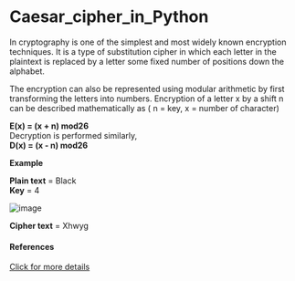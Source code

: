 # Caesar_cipher_in_Python

In cryptography is one of the simplest and most widely known encryption techniques. 
It is a type of substitution cipher in which each letter in the plaintext is replaced by a letter some fixed number of positions down the alphabet.

The encryption can also be represented using modular arithmetic by first transforming the letters into numbers.
Encryption of a letter x by a shift n can be described mathematically as ( n = key, x = number of character)

**E(x) = (x + n) mod26** <br/>
Decryption is performed similarly, <br/>
**D(x) = (x - n) mod26**

**Example**

**Plain text** = Black <br/>
**Key**        = 4 

![image](https://github.com/Ipeky/Caesar_cipher_in_Python/blob/master/img/alphabet.png)

**Cipher text** = Xhwyg


#### References

[Click for more details](https://en.wikipedia.org/wiki/Caesar_cipher)

